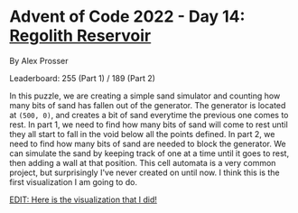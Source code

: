 # Advent of Code 2022 - Day 14: [Regolith Reservoir](https://adventofcode.com/2022/day/14)
By Alex Prosser

Leaderboard: 255 (Part 1) / 189 (Part 2)

In this puzzle, we are creating a simple sand simulator and counting how many bits of sand has fallen out of the generator. The generator is located at `(500, 0)`, and creates a bit of sand everytime the previous one comes to rest. In part 1, we need to find how many bits of sand will come to rest until they all start to fall in the void below all the points defined. In part 2, we need to find how many bits of sand are needed to block the generator. We can simulate the sand by keeping track of one at a time until it goes to rest, then adding a wall at that position. This cell automata is a very common project, but surprisingly I've never created on until now. I think this is the first visualization I am going to do.

[EDIT: Here is the visualization that I did!](https://github.com/CodingAP/advent-of-code/tree/main/visualizations/2022_14.html)